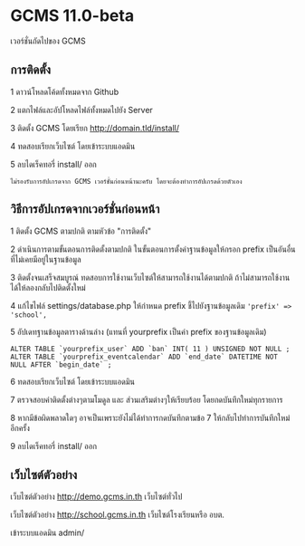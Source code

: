 # GCMS 11.0-beta
เวอร์ชั่นถัดไปของ GCMS



## การติดตั้ง

1 ดาวน์โหลดโค้ดทั้งหมดจาก Github

2 แตกไฟล์และอัปโหลดไฟล์ทั้งหมดไปยัง Server

3 ติดตั้ง GCMS โดยเรียก http://domain.tld/install/

4 ทดสอบเรียกเว็บไซต์ โดยเข้าระบบแอดมิน

5 ลบไดเร็คทอรี่ install/ ออก

```ไม่รองรับการอัปเกรดจาก GCMS เวอร์ชั่นก่อนหน้านะครับ โดยจะต้องทำการอัปเกรดด้วยตัวเอง```



## วิธีการอัปเกรดจากเวอร์ชั่นก่อนหน้า

1 ติดตั้ง GCMS ตามปกติ ตามหัวข้อ "การติดตั้ง"

2 ดำเนินการตามขั้นตอนการติดตั้งตามปกติ ในขั้นตอนการตั้งค่าฐานข้อมูลให้กรอก prefix เป็นอันอื่นที่ไม่เคยมีอยู่ในฐานข้อมูล

3 ติดตั้งจนเสร็จสมบูรณ์ ทดสอบการใช้งานเว็บไซต์ให้สามารถใช้งานได้ตามปกติ ถ้าไม่สามารถใช้งานได้ให้ลองกลับไปติดตั้งใหม่

4 แก้ไขไฟล์ settings/database.php ให้กำหนด prefix ชี้ไปยังฐานข้อมูลเดิม ```'prefix' => 'school',```

5 อัปเดทฐานข้อมูลตารางด้านล่าง (แทนที่ yourprefix เป็นค่า prefix ของฐานข้อมูลเดิม)

```
ALTER TABLE `yourprefix_user` ADD `ban` INT( 11 ) UNSIGNED NOT NULL ;
ALTER TABLE `yourprefix_eventcalendar` ADD `end_date` DATETIME NOT NULL AFTER `begin_date` ;
```

6 ทดสอบเรียกเว็บไซต์ โดยเข้าระบบแอดมิน

7 ตรวจสอบค่าติดตั้งต่างๆตามโมดูล และ ส่วนเสริมต่างๆให้เรียบร้อย โดยกดบันทึกใหม่ทุกรายการ

8 หากมีข้อผิดพลาดใดๆ อาจเป็นเพราะยังไม่ได้ทำการกดบันทึกตามข้อ 7 ให้กลับไปทำการบันทึกใหม่อีกครั้ง

9 ลบไดเร็คทอรี่ install/ ออก



## เว็บไซต์ตัวอย่าง

เว็บไซต์ตัวอย่าง http://demo.gcms.in.th เว็บไซต์ทั่วไป

เว็บไซต์ตัวอย่าง http://school.gcms.in.th เว็บไซต์โรงเรียนหรือ อบต.

เข้าระบบแอดมิน admin/
